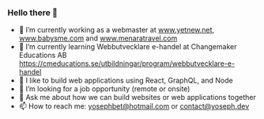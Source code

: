 ### Hello there 👋

- 🔭 I’m currently working as a webmaster at www.yetnew.net, www.babysme.com and www.menaratravel.com
- 🌱 I’m currently learning Webbutvecklare e-handel at Changemaker Educations AB https://cmeducations.se/utbildningar/program/webbutvecklare-e-handel
- 👯 I like to build web applications using React, GraphQL, and Node
- 🤔 I’m looking for a job opportunity (remote or onsite)
- 💬 Ask me about how we can build websites or web applications together
- 📫 How to reach me: yosephbet@hotmail.com or contact@yoseph.dev
